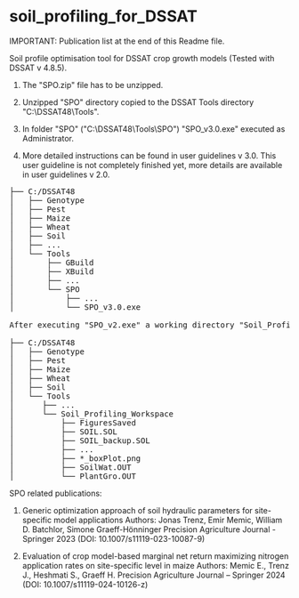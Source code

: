 # soil_profiling_for_DSSAT
IMPORTANT: Publication list at the end of this Readme file.

Soil profile optimisation tool for DSSAT crop growth models (Tested with DSSAT v 4.8.5).

1. The "SPO.zip" file has to be unzipped. 

2. Unzipped "SPO" directory copied to the DSSAT Tools directory "C:\DSSAT48\Tools". 

3. In folder "SPO" ("C:\DSSAT48\Tools\SPO") "SPO_v3.0.exe" executed as Administrator.

4. More detailed instructions can be found in user guidelines v 3.0. This user guideline is not completely finished yet, more details are available in user guidelines v 2.0.


<pre>
├── C:/DSSAT48
│   ├── Genotype
│   ├── Pest
│   ├── Maize
│   ├── Wheat
│   ├── Soil
│   ├── ...	
│   └── Tools
│       ├── GBuild
│       ├── XBuild
│       ├── ...
│       └── SPO
│           ├── ...
│           └── SPO_v3.0.exe	

After executing "SPO_v2.exe" a working directory "Soil_Profiling_Workspace" is created in "Tools" directory where optimization is conducted and optimization output files saved:

├── C:/DSSAT48
│   ├── Genotype
│   ├── Pest
│   ├── Maize
│   ├── Wheat
│   ├── Soil
│   └── Tools	
│      ├── ...	
│      └── Soil_Profiling_Workspace
│          ├── FiguresSaved
│          ├── SOIL.SOL
│          ├── SOIL_backup.SOL
│          ├── ...
│          ├── *_boxPlot.png	
│          ├── SoilWat.OUT	
│          └── PlantGro.OUT
</pre>

SPO related publications:
1. Generic optimization approach of soil hydraulic parameters for site-specific model applications
    Authors: Jonas Trenz, Emir Memic, William D. Batchlor, Simone Graeff-Hönninger
    Precision Agriculture Journal - Springer 2023 (DOI: 10.1007/s11119-023-10087-9)
   
3. Evaluation of crop model-based marginal net return maximizing nitrogen application rates on site-specific level in maize
    Authors: Memic E., Trenz J., Heshmati S., Graeff H.
    Precision Agriculture Journal – Springer 2024 (DOI: 10.1007/s11119-024-10126-z)
